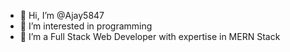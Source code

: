- 👋 Hi, I’m @Ajay5847
- 👀 I’m interested in programming
- 🌱 I’m a Full Stack Web Developer with expertise in MERN Stack

<!---
Ajay5847/Ajay5847 is a ✨ special ✨ repository because its `README.md` (this file) appears on your GitHub profile.
You can click the Preview link to take a look at your changes.
--->
